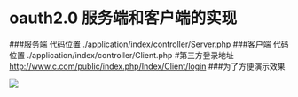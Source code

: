 # oauth2.0 服务端和客户端的实现
###服务端 代码位置 ./application/index/controller/Server.php
###客户端 代码位置 ./application/index/controller/Client.php
#第三方登录地址 
http://www.c.com/public/index.php/Index/Client/login
###为了方便演示效果

![](https://raw.githubusercontent.com/shophome/weexapp/master/doc/1.jpg)